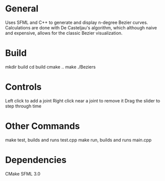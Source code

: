 # General
Uses SFML and C++ to generate and display n-degree Bezier curves.
Calculations are done with De Casteljau's algorithm, which although naive and
expensive, allows for the classic Bezier visualization.

# Build
mkdir build
cd build
cmake ..
make
./Beziers

# Controls
Left click to add a joint
Right click near a joint to remove it
Drag the slider to step through time

# Other Commands
make test, builds and runs test.cpp
make run, builds and runs main.cpp

# Dependencies
CMake
SFML 3.0